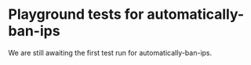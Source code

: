 # Playground tests for automatically-ban-ips
We are still awaiting the first test run for automatically-ban-ips.
